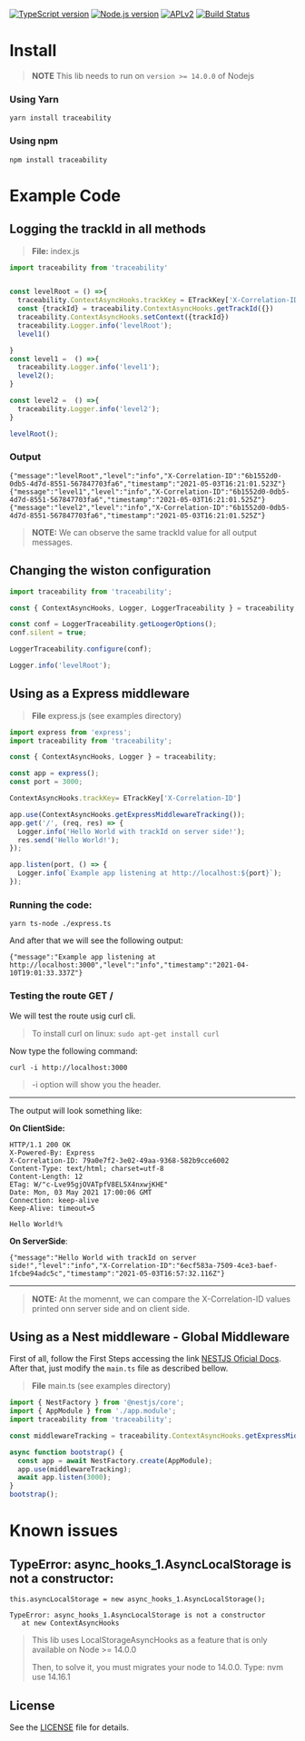 
[![TypeScript version][ts-badge]][typescript-38]
[![Node.js version][nodejs-badge]][nodejs]
[![APLv2][license-badge]][LICENSE]
[![Build Status](https://cloud.drone.io/api/badges/almerindo/traceability/status.svg)](https://cloud.drone.io/almerindo/traceability)



# Install


> **NOTE** This lib needs to run on `version >= 14.0.0` of Nodejs

### Using Yarn
```
yarn install traceability
```
### Using npm
```
npm install traceability
```


# Example Code

## Logging the trackId in all methods
> **File:** index.js
```js
import traceability from 'traceability'


const levelRoot = () =>{
  traceability.ContextAsyncHooks.trackKey = ETrackKey['X-Correlation-ID']
  const {trackId} = traceability.ContextAsyncHooks.getTrackId({})
  traceability.ContextAsyncHooks.setContext({trackId})
  traceability.Logger.info('levelRoot');
  level1()

}
const level1 =  () =>{
  traceability.Logger.info('level1');
  level2();
}

const level2 =  () =>{
  traceability.Logger.info('level2');
}

levelRoot();
```
### Output
```
{"message":"levelRoot","level":"info","X-Correlation-ID":"6b1552d0-0db5-4d7d-8551-567847703fa6","timestamp":"2021-05-03T16:21:01.523Z"}
{"message":"level1","level":"info","X-Correlation-ID":"6b1552d0-0db5-4d7d-8551-567847703fa6","timestamp":"2021-05-03T16:21:01.525Z"}
{"message":"level2","level":"info","X-Correlation-ID":"6b1552d0-0db5-4d7d-8551-567847703fa6","timestamp":"2021-05-03T16:21:01.525Z"}
```
> **NOTE:** We can observe the same trackId value for all output messages.

## Changing the wiston configuration
```js
import traceability from 'traceability';

const { ContextAsyncHooks, Logger, LoggerTraceability } = traceability;

const conf = LoggerTraceability.getLoogerOptions();
conf.silent = true;

LoggerTraceability.configure(conf);

Logger.info('levelRoot');
```

## Using as a Express middleware
> **File** express.js (see examples directory)
```js
import express from 'express';
import traceability from 'traceability';

const { ContextAsyncHooks, Logger } = traceability;

const app = express();
const port = 3000;

ContextAsyncHooks.trackKey= ETrackKey['X-Correlation-ID']

app.use(ContextAsyncHooks.getExpressMiddlewareTracking());
app.get('/', (req, res) => {
  Logger.info('Hello World with trackId on server side!');
  res.send('Hello World!');
});

app.listen(port, () => {
  Logger.info(`Example app listening at http://localhost:${port}`);
});
```

### Running the code:
```
yarn ts-node ./express.ts
```
And after that we will see the following output:
```
{"message":"Example app listening at http://localhost:3000","level":"info","timestamp":"2021-04-10T19:01:33.337Z"}
```
### Testing the route GET /
We will test the route usig curl cli.
> To install curl on linux: `sudo apt-get install curl`

Now type the following command:
```
curl -i http://localhost:3000
```
> -i option will show you the header.
---
The output will look something like:

**On ClientSide:**
```
HTTP/1.1 200 OK
X-Powered-By: Express
X-Correlation-ID: 79a0e7f2-3e02-49aa-9368-582b9cce6002
Content-Type: text/html; charset=utf-8
Content-Length: 12
ETag: W/"c-Lve95gjOVATpfV8EL5X4nxwjKHE"
Date: Mon, 03 May 2021 17:00:06 GMT
Connection: keep-alive
Keep-Alive: timeout=5

Hello World!%
```

**On ServerSide**:
```
{"message":"Hello World with trackId on server side!","level":"info","X-Correlation-ID":"6ecf583a-7509-4ce3-baef-1fcbe94adc5c","timestamp":"2021-05-03T16:57:32.116Z"}
```
---
> **NOTE:** At the momennt, we can compare the X-Correlation-ID values printed onn server side and on client side.

## Using as a Nest middleware - Global Middleware

First of all, follow the First Steps accessing the link [NESTJS Oficial Docs](https://docs.nestjs.com/first-steps). After that, just modify the `main.ts` file as described bellow.

> **File** main.ts (see examples directory)
```js
import { NestFactory } from '@nestjs/core';
import { AppModule } from './app.module';
import traceability from 'traceability';

const middlewareTracking = traceability.ContextAsyncHooks.getExpressMiddlewareTracking();

async function bootstrap() {
  const app = await NestFactory.create(AppModule);
  app.use(middlewareTracking);
  await app.listen(3000);
}
bootstrap();
```

# Known issues

 ## TypeError: async_hooks_1.AsyncLocalStorage is not a constructor:
 ```
 this.asyncLocalStorage = new async_hooks_1.AsyncLocalStorage();

 TypeError: async_hooks_1.AsyncLocalStorage is not a constructor
    at new ContextAsyncHooks

```
> This lib uses LocalStorageAsyncHooks as a feature that is only available on Node >= 14.0.0
>
> Then, to solve it,  you must migrates your node to 14.0.0. Type: nvm use 14.16.1


## License
 See the [LICENSE](https://raw.githubusercontent.com/almerindo/traceability/main/LICENSE) file for details.

[ts-badge]: https://img.shields.io/badge/TypeScript-3.8-blue.svg
[nodejs-badge]: https://img.shields.io/badge/Node.js-%3E=%2014.16-blue.svg
[nodejs]: https://nodejs.org/dist/latest-v14.x/docs/api/
[typescript]: https://www.typescriptlang.org/
[typescript-38]: https://www.typescriptlang.org/docs/handbook/release-notes/typescript-3-8.html
[license-badge]: https://img.shields.io/badge/license-APLv2-blue.svg
[license]: https://raw.githubusercontent.com/almerindo/traceability/main/LICENSE



[jest]: https://facebook.github.io/jest/
[eslint]: https://github.com/eslint/eslint
[wiki-js-tests]: https://github.com/...
[prettier]: https://prettier.io

